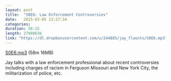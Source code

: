 ```yaml
---
layout: post
title:  "S0E6: Law Enforcement Controversies"
date:   2015-03-05 13:27:34
categories: 
duration: 58:15
length: 27980636
link: "https://dl.dropboxusercontent.com/u/244885/jay_flaunts/S0E6.mp3"
---
```


<a href="{{site.dropbox_url}}/S0E6.mp3" target="_blank">S0E6.mp3</a> (58m 16MB) 

Jay talks with a law enforcement professional about recent controversies 
including charges of racism in Ferguson Missouri and New York City, the 
militarization of police, etc.


